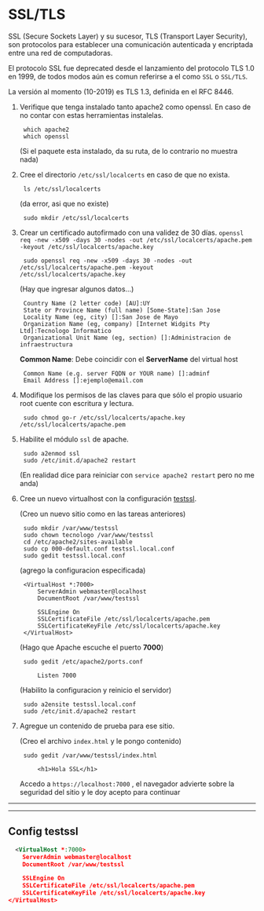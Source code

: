 # SSL/TLS

SSL (Secure Sockets Layer) y su sucesor, TLS (Transport Layer Security), son protocolos para establecer una comunicación autenticada y encriptada entre una red de computadoras.

El protocolo SSL fue deprecated desde el lanzamiento del protocolo TLS 1.0 en 1999, de todos modos aún es comun referirse a el como `SSL` o `SSL/TLS`.

La versión al momento (10-2019) es TLS 1.3, definida en el RFC 8446.

1. Verifique que tenga instalado tanto apache2 como openssl. En caso de no contar con estas herramientas instalelas.

		which apache2
		which openssl

	(Si el paquete esta instalado, da su ruta, de lo contrario no muestra nada)

2. Cree el directorio `/etc/ssl/localcerts` en caso de que no exista.

		ls /etc/ssl/localcerts
	
	(da error, asi que no existe)
	
		sudo mkdir /etc/ssl/localcerts

3. Crear un certificado autofirmado con una validez de 30 días.
  `openssl req -new -x509 -days 30 -nodes -out /etc/ssl/localcerts/apache.pem -keyout /etc/ssl/localcerts/apache.key`

		sudo openssl req -new -x509 -days 30 -nodes -out /etc/ssl/localcerts/apache.pem -keyout /etc/ssl/localcerts/apache.key
	
	(Hay que ingresar algunos datos...)

		Country Name (2 letter code) [AU]:UY
		State or Province Name (full name) [Some-State]:San Jose
		Locality Name (eg, city) []:San Jose de Mayo
		Organization Name (eg, company) [Internet Widgits Pty Ltd]:Tecnologo Informatico
		Organizational Unit Name (eg, section) []:Administracion de infraestructura
	
	**Common Name**: Debe coincidir con el **ServerName** del virtual host
	
		Common Name (e.g. server FQDN or YOUR name) []:adminf
		Email Address []:ejemplo@email.com

4. Modifique los permisos de las claves para que sólo el propio usuario root cuente con escritura y lectura.

		sudo chmod go-r /etc/ssl/localcerts/apache.key /etc/ssl/localcerts/apache.pem

5. Habilite el módulo `ssl` de apache.

		sudo a2enmod ssl
		sudo /etc/init.d/apache2 restart
	
	(En realidad dice para reiniciar con `service apache2 restart` pero no me anda)

6. Cree un nuevo virtualhost con la configuración [testssl](#Config-testssl).

	(Creo un nuevo sitio como en las tareas anteriores)

		sudo mkdir /var/www/testssl
		sudo chown tecnologo /var/www/testssl
		cd /etc/apache2/sites-available
		sudo cp 000-default.conf testssl.local.conf
		sudo gedit testssl.local.conf
	
	(agrego la configuracion especificada)

		<VirtualHost *:7000>
			ServerAdmin webmaster@localhost
			DocumentRoot /var/www/testssl
			
			SSLEngine On
			SSLCertificateFile /etc/ssl/localcerts/apache.pem
			SSLCertificateKeyFile /etc/ssl/localcerts/apache.key
		</VirtualHost>
	
	(Hago que Apache escuche el puerto **7000**)
	
		sudo gedit /etc/apache2/ports.conf
		
			Listen 7000
		
	(Habilito la configuracion y reinicio el servidor)
	
		sudo a2ensite testssl.local.conf
		sudo /etc/init.d/apache2 restart 


7. Agregue un contenido de prueba para ese sitio.

	(Creo el archivo `index.html` y le pongo contenido)
	
		sudo gedit /var/www/testssl/index.html

			<h1>Hola SSL</h1>
	
	Accedo a `https://localhost:7000` , el navegador advierte sobre la seguridad del sitio y le doy acepto para continuar

----------------------------------------------------------------------------------
----------------------------------------------------------------------------------

## Config testssl

```xml
  <VirtualHost *:7000>
    ServerAdmin webmaster@localhost
    DocumentRoot /var/www/testssl

    SSLEngine On
    SSLCertificateFile /etc/ssl/localcerts/apache.pem
    SSLCertificateKeyFile /etc/ssl/localcerts/apache.key
</VirtualHost>
```
